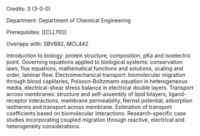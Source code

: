 Credits: 3 (3-0-0)

Department: Department of Chemical Engineering

Prerequisites: [[CLL110]]

Overlaps with: SBV882, MCL442

Introduction to biology: protein structure, composition, pKa and isoelectric point. Governing equations applied to biological systems: conservation laws, flux equations, mathematical functions and solutions, scaling and order, laminar flow. Electromechanical transport: biomolecular migration through blood capillaries, Poisson-Boltzmann equation in heterogeneous media, electrical-shear stress balance in electrical double layers. Transport across membranes: structure and self-assembly of lipid bilayers, ligand-receptor interactions, membrane permeability, Nernst potential, adsorption isotherms and transport across membrane. Estimation of transport coefficients based on biomolecular interactions. Research-specific case studies incorporating coupled migration through reactive, electrical and heterogeneity considerations.